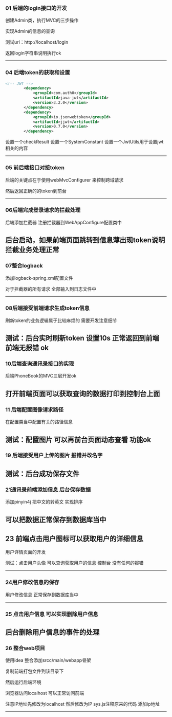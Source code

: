 ### 01 后端的login接口的开发

创建Admin类，执行MVC的三步操作

实现Admin的信息的查询

测试url：http://localhost/login 

返回login字符串说明执行ok

----------

### 04 后端token的获取和设置

```xml
<!-- JWT -->
        <dependency>
            <groupId>com.auth0</groupId>
            <artifactId>java-jwt</artifactId>
            <version>3.2.0</version>
        </dependency>
        <dependency>
            <groupId>io.jsonwebtoken</groupId>
            <artifactId>jjwt</artifactId>
            <version>0.7.0</version>
        </dependency>
```
设置一个checkResult
设置一个SystemConstant
设置一个JwtUtils用于设置jwt相关的内容

--------------------------
### 05 前后端接口对接token

后端的关键点在于使用webMvcConfigurer 来控制跨域请求

然后返回正确的的token到前台

--------
### 06后端完成登录请求的拦截处理

后端添加拦截器 注册拦截器到WebAppConfigure配置类中

后台启动，如果前端页面跳转到信息薄出现token说明拦截业务处理正常
---------

### 07整合logback

添加logback-spring.xml配置文件

对于拦截器的所有请求 全部输入到日志文件中

----------------

### 08后端接受前端请求生成token信息

刷新token的业务逻辑属于比较麻烦的 需要开发注意细节

测试：后台实时刷新token 设置10s 正常返回到前端 前端无报错 ok
-------------

### 10后端查询通讯录接口的实现

后端PhoneBook的MVC三层开发ok

打开前端页面可以获取查询的数据打印到控制台上面
---------------
### 11 后端配置图像请求路径

在配置类当中配置有关的路径信息

测试：配置图片 可以再前台页面动态查看 功能ok
-------------

### 19 后端接受用户上传的图片 报错并改名字

测试：后台成功保存文件
------------
### 21通讯录前端添加信息 后台保存数据

添加pinyin4j 把中文的转英文 实现排序

可以把数据正常保存到数据库当中
----------

## 23 前端点击用户图标可以获取用户的详细信息

用户详情页面的开发

测试：点击用户头像 可以查询获取用户的信息 控制台 没有任何的报错

-------

### 24用户修改信息的保存

用户修改信息 正常保存到数据库当中

----------------------

### 25 点击用户信息 可以实现删除用户信息

后台删除用户信息的事件的处理
-------------

### 26 整合web项目

使用idea 整合添加srcc/main/webapp骨架

复制前端打包文件到该目录下

然后运行后端环境

浏览器访问localhost 可以正常访问前端

注意IP地址先修改为localhost 然后修改为IP
sys.js注释原来的代码 添加ip地址

-----

